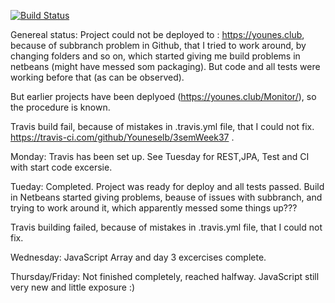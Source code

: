 [![Build Status](https://travis-ci.com/Youneselb/3semWeek37.svg?branch=master)](https://travis-ci.com/Youneselb/3semWeek37)

Genereal status:
Project could not be deployed to : https://younes.club, because of subbranch problem in Github, that I tried to work around, 
by changing folders and so on, which started giving me build problems in netbeans (might have messed som packaging). But code and all tests were working before that (as can be observed). 

But earlier projects have been deplyoed (https://younes.club/Monitor/), so the procedure is known. 

Travis build fail, because of mistakes in .travis.yml file, that I could not fix. https://travis-ci.com/github/Youneselb/3semWeek37 .

Monday: Travis has been set up. See Tuesday for REST,JPA, Test and CI with start code excersie.

Tueday: Completed. Project was ready for deploy and all tests passed. Build in Netbeans started giving problems,
beause of issues with subbranch, and trying to work around it, which apparently messed some things up???

Travis building failed, because of mistakes in .travis.yml file, that I could not fix. 

Wednesday: JavaScript Array and day 3 excercises complete.

Thursday/Friday: Not finished completely, reached halfway. JavaScript still very new and little exposure :) 
        
       


